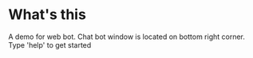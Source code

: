 # What's this

A demo for web bot. Chat bot window is located on bottom right corner. Type 'help' to get started
